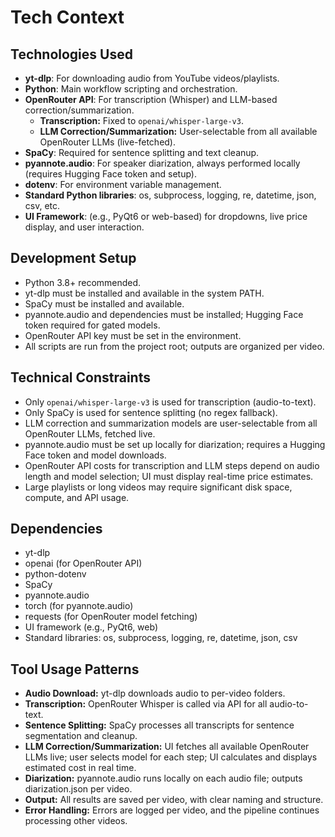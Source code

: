 # Tech Context

## Technologies Used

- **yt-dlp**: For downloading audio from YouTube videos/playlists.
- **Python**: Main workflow scripting and orchestration.
- **OpenRouter API**: For transcription (Whisper) and LLM-based correction/summarization.
  - **Transcription:** Fixed to `openai/whisper-large-v3`.
  - **LLM Correction/Summarization:** User-selectable from all available OpenRouter LLMs (live-fetched).
- **SpaCy**: Required for sentence splitting and text cleanup.
- **pyannote.audio**: For speaker diarization, always performed locally (requires Hugging Face token and setup).
- **dotenv**: For environment variable management.
- **Standard Python libraries**: os, subprocess, logging, re, datetime, json, csv, etc.
- **UI Framework**: (e.g., PyQt6 or web-based) for dropdowns, live price display, and user interaction.

## Development Setup

- Python 3.8+ recommended.
- yt-dlp must be installed and available in the system PATH.
- SpaCy must be installed and available.
- pyannote.audio and dependencies must be installed; Hugging Face token required for gated models.
- OpenRouter API key must be set in the environment.
- All scripts are run from the project root; outputs are organized per video.

## Technical Constraints

- Only `openai/whisper-large-v3` is used for transcription (audio-to-text).
- Only SpaCy is used for sentence splitting (no regex fallback).
- LLM correction and summarization models are user-selectable from all OpenRouter LLMs, fetched live.
- pyannote.audio must be set up locally for diarization; requires a Hugging Face token and model downloads.
- OpenRouter API costs for transcription and LLM steps depend on audio length and model selection; UI must display real-time price estimates.
- Large playlists or long videos may require significant disk space, compute, and API usage.

## Dependencies

- yt-dlp
- openai (for OpenRouter API)
- python-dotenv
- SpaCy
- pyannote.audio
- torch (for pyannote.audio)
- requests (for OpenRouter model fetching)
- UI framework (e.g., PyQt6, web)
- Standard libraries: os, subprocess, logging, re, datetime, json, csv

## Tool Usage Patterns

- **Audio Download:** yt-dlp downloads audio to per-video folders.
- **Transcription:** OpenRouter Whisper is called via API for all audio-to-text.
- **Sentence Splitting:** SpaCy processes all transcripts for sentence segmentation and cleanup.
- **LLM Correction/Summarization:** UI fetches all available OpenRouter LLMs live; user selects model for each step; UI calculates and displays estimated cost in real time.
- **Diarization:** pyannote.audio runs locally on each audio file; outputs diarization.json per video.
- **Output:** All results are saved per video, with clear naming and structure.
- **Error Handling:** Errors are logged per video, and the pipeline continues processing other videos.
